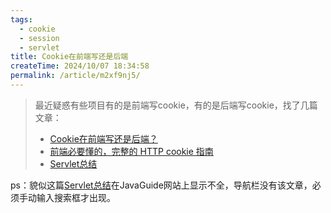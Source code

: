 ```yaml
---
tags:
  - cookie
  - session
  - servlet
title: Cookie在前端写还是后端
createTime: 2024/10/07 18:34:58
permalink: /article/m2xf9nj5/
---
```


> 最近疑惑有些项目有的是前端写cookie，有的是后端写cookie，找了几篇文章：
>
> *  [Cookie在前端写还是后端？](https://blog.csdn.net/az44yao/article/details/90311991#:~:text=前后端同时写了coo)
> *  [前端必要懂的，完整的 HTTP cookie 指南](https://segmentfault.com/a/1190000039413496)
> *  [Servlet总结](https://github.com/Snailclimb/JavaGuide/blob/main/docs/system-design/J2EE基础知识.md)

<!-- more -->

ps：貌似这篇[Servlet总结](https://github.com/Snailclimb/JavaGuide/blob/main/docs/system-design/J2EE基础知识.md)在JavaGuide网站上显示不全，导航栏没有该文章，必须手动输入搜索框才出现。



